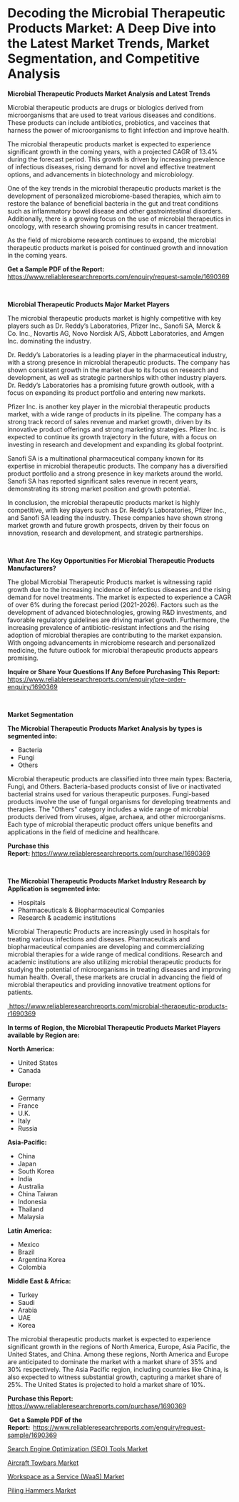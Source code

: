 <p><h1>Decoding the Microbial Therapeutic Products Market: A Deep Dive into the Latest Market Trends, Market Segmentation, and Competitive Analysis</h1></p><p><strong>Microbial Therapeutic Products Market Analysis and Latest Trends</strong></p>
<p><p>Microbial therapeutic products are drugs or biologics derived from microorganisms that are used to treat various diseases and conditions. These products can include antibiotics, probiotics, and vaccines that harness the power of microorganisms to fight infection and improve health.</p><p>The microbial therapeutic products market is expected to experience significant growth in the coming years, with a projected CAGR of 13.4% during the forecast period. This growth is driven by increasing prevalence of infectious diseases, rising demand for novel and effective treatment options, and advancements in biotechnology and microbiology.</p><p>One of the key trends in the microbial therapeutic products market is the development of personalized microbiome-based therapies, which aim to restore the balance of beneficial bacteria in the gut and treat conditions such as inflammatory bowel disease and other gastrointestinal disorders. Additionally, there is a growing focus on the use of microbial therapeutics in oncology, with research showing promising results in cancer treatment.</p><p>As the field of microbiome research continues to expand, the microbial therapeutic products market is poised for continued growth and innovation in the coming years.</p></p>
<p><strong>Get a Sample PDF of the Report:&nbsp;</strong> <a href="https://www.reliableresearchreports.com/enquiry/request-sample/1690369">https://www.reliableresearchreports.com/enquiry/request-sample/1690369</a></p>
<p>&nbsp;</p>
<p><strong>Microbial Therapeutic Products Major Market Players</strong></p>
<p><p>The microbial therapeutic products market is highly competitive with key players such as Dr. Reddy’s Laboratories, Pfizer Inc., Sanofi SA, Merck & Co. Inc., Novartis AG, Novo Nordisk A/S, Abbott Laboratories, and Amgen Inc. dominating the industry.</p><p>Dr. Reddy’s Laboratories is a leading player in the pharmaceutical industry, with a strong presence in microbial therapeutic products. The company has shown consistent growth in the market due to its focus on research and development, as well as strategic partnerships with other industry players. Dr. Reddy’s Laboratories has a promising future growth outlook, with a focus on expanding its product portfolio and entering new markets.</p><p>Pfizer Inc. is another key player in the microbial therapeutic products market, with a wide range of products in its pipeline. The company has a strong track record of sales revenue and market growth, driven by its innovative product offerings and strong marketing strategies. Pfizer Inc. is expected to continue its growth trajectory in the future, with a focus on investing in research and development and expanding its global footprint.</p><p>Sanofi SA is a multinational pharmaceutical company known for its expertise in microbial therapeutic products. The company has a diversified product portfolio and a strong presence in key markets around the world. Sanofi SA has reported significant sales revenue in recent years, demonstrating its strong market position and growth potential.</p><p>In conclusion, the microbial therapeutic products market is highly competitive, with key players such as Dr. Reddy’s Laboratories, Pfizer Inc., and Sanofi SA leading the industry. These companies have shown strong market growth and future growth prospects, driven by their focus on innovation, research and development, and strategic partnerships.</p></p>
<p>&nbsp;</p>
<p><strong>What Are The Key Opportunities For Microbial Therapeutic Products Manufacturers?</strong></p>
<p><p>The global Microbial Therapeutic Products market is witnessing rapid growth due to the increasing incidence of infectious diseases and the rising demand for novel treatments. The market is expected to experience a CAGR of over 6% during the forecast period (2021-2026). Factors such as the development of advanced biotechnologies, growing R&D investments, and favorable regulatory guidelines are driving market growth. Furthermore, the increasing prevalence of antibiotic-resistant infections and the rising adoption of microbial therapies are contributing to the market expansion. With ongoing advancements in microbiome research and personalized medicine, the future outlook for microbial therapeutic products appears promising.</p></p>
<p><strong>Inquire or Share Your Questions If Any Before Purchasing This Report:</strong> <a href="https://www.reliableresearchreports.com/enquiry/pre-order-enquiry/1690369">https://www.reliableresearchreports.com/enquiry/pre-order-enquiry/1690369</a></p>
<p>&nbsp;</p>
<p><strong>Market Segmentation</strong></p>
<p><strong>The Microbial Therapeutic Products Market Analysis by types is segmented into:</strong></p>
<p><ul><li>Bacteria</li><li>Fungi</li><li>Others</li></ul></p>
<p><p>Microbial therapeutic products are classified into three main types: Bacteria, Fungi, and Others. Bacteria-based products consist of live or inactivated bacterial strains used for various therapeutic purposes. Fungi-based products involve the use of fungal organisms for developing treatments and therapies. The "Others" category includes a wide range of microbial products derived from viruses, algae, archaea, and other microorganisms. Each type of microbial therapeutic product offers unique benefits and applications in the field of medicine and healthcare.</p></p>
<p><strong>Purchase this Report:&nbsp;</strong><a href="https://www.reliableresearchreports.com/purchase/1690369">https://www.reliableresearchreports.com/purchase/1690369</a></p>
<p>&nbsp;</p>
<p><strong>The Microbial Therapeutic Products Market Industry Research by Application is segmented into:</strong></p>
<p><ul><li>Hospitals</li><li>Pharmaceuticals & Biopharmaceutical Companies</li><li>Research & academic institutions</li></ul></p>
<p><p>Microbial Therapeutic Products are increasingly used in hospitals for treating various infections and diseases. Pharmaceuticals and biopharmaceutical companies are developing and commercializing microbial therapies for a wide range of medical conditions. Research and academic institutions are also utilizing microbial therapeutic products for studying the potential of microorganisms in treating diseases and improving human health. Overall, these markets are crucial in advancing the field of microbial therapeutics and providing innovative treatment options for patients.</p></p>
<p><a href="https://www.reliableresearchreports.com/microbial-therapeutic-products-r1690369">&nbsp;https://www.reliableresearchreports.com/microbial-therapeutic-products-r1690369</a></p>
<p><strong>In terms of Region, the Microbial Therapeutic Products Market Players available by Region are:</strong></p>
<p>
    <p> <strong> North America: </strong>
        <ul>
            <li>United States</li>
            <li>Canada</li>
        </ul>
        </p> 
    <p> <strong> Europe: </strong>
        <ul>
            <li>Germany</li>
            <li>France</li>
            <li>U.K.</li>
            <li>Italy</li>
            <li>Russia</li>
        </ul>
        </p> 
    <p> <strong> Asia-Pacific: </strong>
        <ul>
            <li>China</li>
            <li>Japan</li>
            <li>South Korea</li>
            <li>India</li>
            <li>Australia</li>
            <li>China Taiwan</li>
            <li>Indonesia</li>
            <li>Thailand</li>
            <li>Malaysia</li>
        </ul>
        </p> 
    <p> <strong> Latin America: </strong>
        <ul>
            <li>Mexico</li>
            <li>Brazil</li>
            <li>Argentina Korea</li>
            <li>Colombia</li>
        </ul>
        </p> 
    <p> <strong> Middle East & Africa: </strong>
        <ul>
            <li>Turkey</li>
            <li>Saudi</li>
            <li>Arabia</li>
            <li>UAE</li>
            <li>Korea</li>
        </ul>
    </p>
    </p>
<p><p>The microbial therapeutic products market is expected to experience significant growth in the regions of North America, Europe, Asia Pacific, the United States, and China. Among these regions, North America and Europe are anticipated to dominate the market with a market share of 35% and 30% respectively. The Asia Pacific region, including countries like China, is also expected to witness substantial growth, capturing a market share of 25%. The United States is projected to hold a market share of 10%.</p></p>
<p><strong>Purchase this Report: </strong><a href="https://www.reliableresearchreports.com/purchase/1690369">https://www.reliableresearchreports.com/purchase/1690369</a></p>
<p>&nbsp;<strong>Get a Sample PDF of the Report:&nbsp;&nbsp;</strong><a href="https://www.reliableresearchreports.com/enquiry/request-sample/1690369">https://www.reliableresearchreports.com/enquiry/request-sample/1690369</a></p>
<p><strong></strong></p>
<p><p><a href="https://medium.com/@maria.hardacre7345/search-engine-optimization-seo-tools-market-report-reveals-the-latest-trends-and-growth-55e562283f92">Search Engine Optimization (SEO) Tools Market</a></p><p><a href="https://www.linkedin.com/pulse/decoding-aircraft-towbars-market-metrics-share-trends-zwslc">Aircraft Towbars Market</a></p><p><a href="https://medium.com/@kathleenjacksond65/workspace-as-a-service-waas-market-size-cagr-trends-2024-2030-82cca44da72b">Workspace as a Service (WaaS) Market</a></p><p><a href="https://www.linkedin.com/pulse/piling-hammers-market-analysis-its-cagr-segmentation-global-umvoc">Piling Hammers Market</a></p></p>